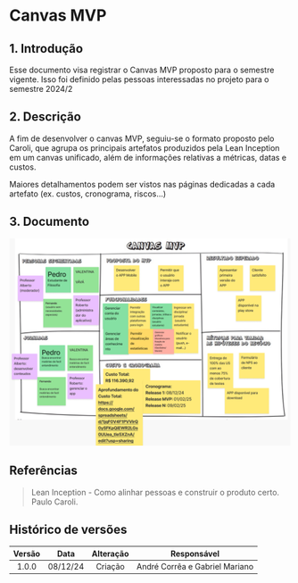# Canvas MVP

## 1. Introdução

Esse documento visa registrar o Canvas MVP proposto para o semestre vigente. Isso foi definido pelas pessoas interessadas no projeto para o semestre 2024/2

## 2. Descrição

A fim de desenvolver o canvas MVP, seguiu-se o formato proposto pelo Caroli, que agrupa os principais artefatos produzidos pela Lean Inception em um canvas unificado, além de informações relativas a métricas, datas e custos.

Maiores detalhamentos podem ser vistos nas páginas dedicadas a cada artefato (ex. custos, cronograma, riscos...)
## 3. Documento

![Visão do produto](../assets/lean_inception/canvas_mvp.png)

## Referências


> Lean Inception - Como alinhar pessoas e construir o produto certo. Paulo Caroli.

## Histórico de versões

| Versão |   Data   |                Alteração                            |        Responsável              |
| :----: | :------: | :-------------------------------------:             |   :------------------------:    |
| 1.0.0  | 08/12/24 |                 Criação                             | André Corrêa e Gabriel Mariano  |
